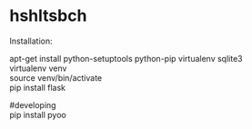 # hshltsbch
Installation: <br>

apt-get install python-setuptools python-pip virtualenv sqlite3<br>
virtualenv venv<br>
source venv/bin/activate<br>
pip install flask<br>

#developing <br>
pip install pyoo <br>



